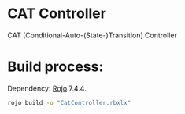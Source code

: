 # CAT Controller
CAT [Conditional-Auto-(State-)Transition] Controller 

# Build process:
Dependency: [Rojo](https://github.com/rojo-rbx/rojo) 7.4.4.
```bash
rojo build -o "CatController.rbxlx"
```